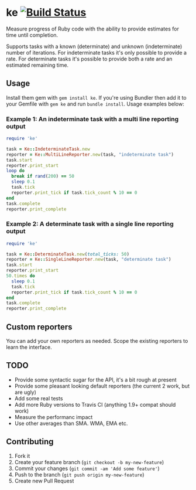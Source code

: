 # ke [![Build Status](https://travis-ci.org/mkdynamic/ke.png)](https://travis-ci.org/mkdynamic/ke)

Measure progress of Ruby code with the ability to provide estimates for time until completion.

Supports tasks with a known (determinate) and unknown (indeterminate) number of iterations. For indeterminate tasks it's only possible to provide a rate. For determinate tasks it's possible to provide both a rate and an estimated remaining time.

## Usage

Install them gem with `gem install ke`. If you're using Bundler then add it to your Gemfile with `gem ke` and run `bundle install`. Usage examples below:

### Example 1: An indeterminate task with a multi line reporting output

```ruby
require 'ke'

task = Ke::IndeterminateTask.new
reporter = Ke::MultiLineReporter.new(task, "indeterminate task")
task.start
reporter.print_start
loop do
  break if rand(200) == 50
  sleep 0.1
  task.tick
  reporter.print_tick if task.tick_count % 10 == 0
end
task.complete
reporter.print_complete
```

### Example 2: A determinate task with a single line reporting output

```ruby
require 'ke'

task = Ke::DeterminateTask.new(total_ticks: 50)
reporter = Ke::SingleLineReporter.new(task, "determinate task")
task.start
reporter.print_start
50.times do
  sleep 0.1
  task.tick
  reporter.print_tick if task.tick_count % 10 == 0
end
task.complete
reporter.print_complete
```

## Custom reporters

You can add your own reporters as needed. Scope the existing reporters to learn the interface.

## TODO

- Provide some syntactic sugar for the API, it's a bit rough at present
- Provide some pleasant looking default reporters (the current 2 work, but are ugly)
- Add some real tests
- Add more Ruby versions to Travis CI (anything 1.9+ compat should work)
- Measure the performanc impact
- Use other averages than SMA. WMA, EMA etc.

## Contributing

1. Fork it
2. Create your feature branch (`git checkout -b my-new-feature`)
3. Commit your changes (`git commit -am 'Add some feature'`)
4. Push to the branch (`git push origin my-new-feature`)
5. Create new Pull Request
